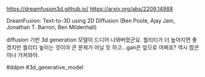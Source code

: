 https://dreamfusion3d.github.io/
https://arxiv.org/abs/2209.14988

DreamFusion: Text-to-3D using 2D Diffusion (Ben Poole, Ajay Jain, Jonathan T. Barron, Ben Mildenhall)

diffusion 기반 3d generation 모델이 드디어 나와버렸군요. 퀄리티가 더 높아지면 좋겠지만 퀄리티 높이는 것이야 큰 문제가 아닐 듯 하고...gan은 앞으로 어쩌죠? 역시 팝콘이나 가져와야.

#ddpm #3d_generative_model 